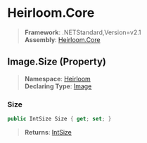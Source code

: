 # Heirloom.Core

> **Framework**: .NETStandard,Version=v2.1  
> **Assembly**: [Heirloom.Core][0]

## Image.Size (Property)

> **Namespace**: [Heirloom][0]  
> **Declaring Type**: [Image][1]

### Size

```cs
public IntSize Size { get; set; }
```

> **Returns**: [IntSize][2]

[0]: ../../../Heirloom.Core.md
[1]: ../Image.md
[2]: ../IntSize.md
